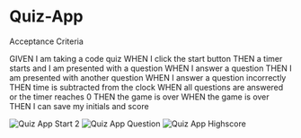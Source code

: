 # Quiz-App

Acceptance Criteria

GIVEN I am taking a code quiz
WHEN I click the start button
THEN a timer starts and I am presented with a question
WHEN I answer a question
THEN I am presented with another question
WHEN I answer a question incorrectly
THEN time is subtracted from the clock
WHEN all questions are answered or the timer reaches 0
THEN the game is over
WHEN the game is over
THEN I can save my initials and score

![Quiz App Start 2](https://user-images.githubusercontent.com/95666323/150728813-548da6f3-f798-4055-8895-82a1a214a700.PNG)
![Quiz App Question](https://user-images.githubusercontent.com/95666323/150728563-3a5a872b-d79f-4327-96f4-ce7fb1d20bff.PNG)
![Quiz App Highscore](https://user-images.githubusercontent.com/95666323/150728570-de3be7ce-0a48-496a-a2ce-1988fc91d2e0.PNG)

